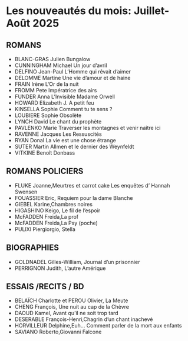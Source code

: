 # Les nouveautés du mois: Juillet-Août 2025
  
## ROMANS
-  BLANC-GRAS Julien         Bungalow
-  CUNNINGHAM Michael Un jour d’avril 
-  DELFINO Jean-Paul          L’Homme qui rêvait d’aimer
-  DELOMME Martine         Une vie d’amour et de haine
-  FRAIN Irène                       L’Or de la nuit
-  FROMM Pete                    Impératrice des airs
-  FUNDER Anna                   L’Invisible Madame Orwell
-  HOWARD Elizabeth J.     A petit feu
-  KINSELLA Sophie             Comment tu te sens ?
-  LOUBIERE Sophie            Obsolète
-  LYNCH David                    Le chant du prophète
-  PAVLENKO Marie            Traverser les montagnes et venir naître ici
-  RAVENNE Jacques           Les Ressuscités
-  RYAN Donal                      La vie est une chose étrange
-  SUTER Martin                   Allmen et le dernier des Weynfeldt
-  VITKINE Benoît                 Donbass


## ROMANS POLICIERS
- FLUKE Joanne,Meurtres et carrot cake 
 Les enquêtes d’ Hannah Swensen
- FOUASSIER Eric, Requiem pour la dame Blanche
- GIEBEL Karine,Chambres noires 
- HIGASHINO Keigo, Le fil de l’espoir
- McFADDEN Freida,La prof
- McFADDEN Freida,La Psy (poche)
- PULIXI Piergiorgio, Stella

## BIOGRAPHIES
- GOLDNADEL Gilles-William,   Journal d’un prisonnier
- PERRIGNON Judith,  L’autre Amérique

## ESSAIS /RECITS / BD
- BELAÏCH Charlotte et PEROU Olivier,  La Meute
- CHENG François,   Une nuit au cap de la Chèvre
- DAOUD Kamel,  Avant qu’il ne soit trop tard
- DESERABLE François-Henri,Chagrin d’un chant inachevé
- HORVILLEUR Delphine,Euh…
 Comment parler de la mort aux enfants
- SAVIANO Roberto,Giovanni Falcone
  
